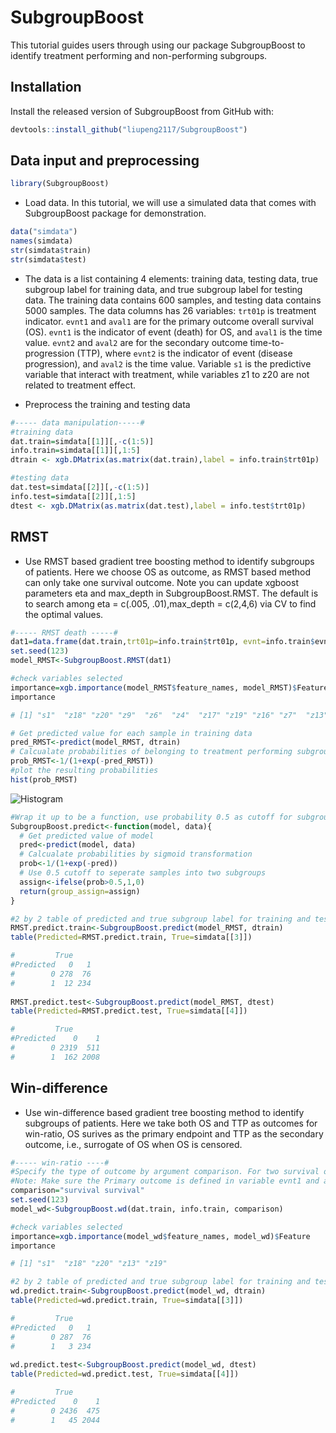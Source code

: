 # SubgroupBoost

This tutorial guides users through using our package SubgroupBoost to identify treatment performing and non-performing subgroups. 

## Installation

Install the released version of SubgroupBoost from GitHub with:

``` r
devtools::install_github("liupeng2117/SubgroupBoost")
```

## Data input and preprocessing

```r
library(SubgroupBoost)
```

* Load data. In this tutorial, we will use a simulated data that comes with SubgroupBoost package for demonstration. 

```r
data("simdata")
names(simdata)
str(simdata$train)
str(simdata$test)
```

* The data is a list containing 4 elements: training data, testing data, true subgroup label for training data, and true subgroup label for testing data. The training data contains 600 samples, and testing data contains 5000 samples. The data columns has 26 variables: `trt01p` is treatment indicator. `evnt1` and `aval1` are for the primary outcome overall survival (OS). `evnt1` is the indicator of event (death) for OS, and `aval1` is the time value. `evnt2` and `aval2` are for the secondary outcome time-to-progression (TTP), where `evnt2` is the indicator of event (disease progression), and `aval2` is the time value. Variable `s1` is the predictive variable that interact with treatment, while variables z1 to z20 are not related to treatment effect.

* Preprocess the training and testing data
```r
#----- data manipulation-----#
#training data
dat.train=simdata[[1]][,-c(1:5)]
info.train=simdata[[1]][,1:5]
dtrain <- xgb.DMatrix(as.matrix(dat.train),label = info.train$trt01p)

#testing data
dat.test=simdata[[2]][,-c(1:5)]
info.test=simdata[[2]][,1:5]
dtest <- xgb.DMatrix(as.matrix(dat.test),label = info.test$trt01p)
```

## RMST
* Use RMST based gradient tree boosting method to identify subgroups of patients. Here we choose OS as outcome, as RMST based method can only take one survival outcome. Note you can update xgboost parameters eta and max_depth in SubgroupBoost.RMST. The default is to search among eta = c(.005, .01),max_depth = c(2,4,6) via CV to find the optimal values.
```r
#----- RMST death -----#
dat1=data.frame(dat.train,trt01p=info.train$trt01p, evnt=info.train$evnt1, aval=info.train$aval1)
set.seed(123)
model_RMST<-SubgroupBoost.RMST(dat1)

#check variables selected
importance=xgb.importance(model_RMST$feature_names, model_RMST)$Feature
importance

# [1] "s1"  "z18" "z20" "z9"  "z6"  "z4"  "z17" "z19" "z16" "z7"  "z13" "z11" "z2"  "z1"  "z12" "z15" "z14" "z3"

# Get predicted value for each sample in training data
pred_RMST<-predict(model_RMST, dtrain)
# Calcualate probabilities of belonging to treatment performing subgroup by sigmoid transformation
prob_RMST<-1/(1+exp(-pred_RMST))
#plot the resulting probabilities
hist(prob_RMST)
```
![Histogram](https://github.com/liupeng2117/SubgroupBoost/raw/master/img/hist.png)

```r
#Wrap it up to be a function, use probability 0.5 as cutoff for subgroup label
SubgroupBoost.predict<-function(model, data){
  # Get predicted value of model
  pred<-predict(model, data)
  # Calcualate probabilities by sigmoid transformation
  prob<-1/(1+exp(-pred))
  # Use 0.5 cutoff to seperate samples into two subgroups
  assign<-ifelse(prob>0.5,1,0)
  return(group_assign=assign)
}

#2 by 2 table of predicted and true subgroup label for training and testing data
RMST.predict.train<-SubgroupBoost.predict(model_RMST, dtrain)
table(Predicted=RMST.predict.train, True=simdata[[3]])

#         True
#Predicted   0   1
#        0 278  76
#        1  12 234
                 
RMST.predict.test<-SubgroupBoost.predict(model_RMST, dtest)
table(Predicted=RMST.predict.test, True=simdata[[4]])

#         True
#Predicted    0    1
#        0 2319  511
#        1  162 2008
```

## Win-difference
* Use win-difference based gradient tree boosting method to identify subgroups of patients. Here we take both OS and TTP as outcomes for win-ratio, OS surives as the primary endpoint and TTP as the secondary outcome, i.e., surrogate of OS when OS is censored. 
```r
#----- win-ratio ----#
#Specify the type of outcome by argument comparison. For two survival outcomes, set it equals "survival survival". 
#Note: Make sure the Primary outcome is defined in variable evnt1 and aval1, and secondary outcome is defined by columns evnt2 and aval2 in info.train object, for two survival outcomes case. You can update xgboost parameters eta and max_depth in SubgroupBoost.wd. The default is to search among eta = c(.005, .01),max_depth = c(2,4,6) via CV to find the optimal values.
comparison="survival survival"
set.seed(123)
model_wd<-SubgroupBoost.wd(dat.train, info.train, comparison)

#check variables selected
importance=xgb.importance(model_wd$feature_names, model_wd)$Feature
importance

# [1] "s1"  "z18" "z20" "z13" "z19"

#2 by 2 table of predicted and true subgroup label for training and testing data
wd.predict.train<-SubgroupBoost.predict(model_wd, dtrain)
table(Predicted=wd.predict.train, True=simdata[[3]])

#         True
#Predicted   0   1
#        0 287  76
#        1   3 234
        
wd.predict.test<-SubgroupBoost.predict(model_wd, dtest)
table(Predicted=wd.predict.test, True=simdata[[4]])

#         True
#Predicted    0    1
#        0 2436  475
#        1   45 2044

```

